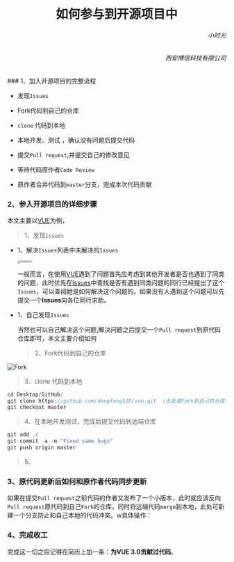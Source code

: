 <h1><center>如何参与到开源项目中</center></h1>
<h6 align='right'>小时光</h6>
<h6  align='right'>西安博信科技有限公司</h6> 
### 1、加入开源项目的完整流程

* 发现`Issues`

* Fork代码到自己的仓库

* `clone` 代码到本地

* 本地开发、测试 ，确认没有问题后提交代码

* 提交`Pull request`,并提交自己的修改意见

* 等待代码原作者`Code Review`

* 原作者合并代码到`master`分支，完成本次代码贡献

  

### 2、参入开源项目的详细步骤

本文主要以[VUE](https://github.com/vuejs/vue)为例，

> 1、发现`Issues`

* 1、解决`Issues`列表中未解决的`Issues`

  

  <img src="/Users/boxinkeji/Desktop/MyBlocks/xiaoshiguangBlog/OpenSource/IssuesList.png" alt="IssuesList" style="zoom:40%;" />

  一般而言，在使用[VUE](https://github.com/vuejs/vue)遇到了问题首先应考虑到其他开发者是否也遇到了同类的问题，此时优先在[Issues](https://github.com/vuejs/vue/issues)中查找是否有遇到同类问题的同行已经提出了这个`Issues`，可以查阅她是如何解决这个问题的。如果没有人遇到这个问题可以先提交一个**Issues**向各位同行求助。

* 1、自己发现`Issues`

  当然也可以自己解决这个问题,解决问题之后提交一个`Pull request`到原代码仓库即可，本文主要介绍如何

  > 2、Fork代码到自己的仓库

![Fork](/Users/boxinkeji/Desktop/MyBlocks/xiaoshiguangBlog/OpenSource/Fork.png)

> 3、clone 代码到本地

```swift
cd Desktop/GitHub/
git clone https://github.com/dengfeng520/vue.git  (此处是Fork到自己的仓库地址)
git checkout master
```

> 4、在本地开发测试，完成后提交代码到远端仓库

```swift
git add ./  
git commit -a -m "Fixed same bugs"
git push origin master
```

> 5、



### 3、原代码更新后如何和原作者代码同步更新

如果在提交`Pull request`之前代码的作者又发布了一个小版本，此时就应该反向`Pull request`原代码到自己`Fork`的仓库，同时将远端代码`merge`到本地，此处可新建一个分支防止和自己本地的代码冲突。w具体操作：





### 4、完成收工

完成这一切之后记得在简历上加一条：**为VUE 3.0贡献过代码**。
